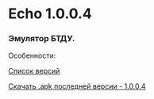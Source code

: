 # Echo 1.0.0.4
### Эмулятор БТДУ.

Особенности:

[Список версий](./VERSION.md)

[Скачать .apk последней версии - 1.0.0.4](./Echo-v1.0.0.4.apk)

<!--![alt tag](fon3.png)-->
